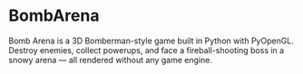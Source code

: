 # BombArena
Bomb Arena is a 3D Bomberman-style game built in Python with PyOpenGL. Destroy enemies, collect powerups, and face a fireball-shooting boss in a snowy arena — all rendered without any game engine.

